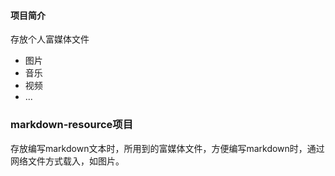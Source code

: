 #### 项目简介

存放个人富媒体文件

- 图片
- 音乐
- 视频
- ...

### markdown-resource项目

存放编写markdown文本时，所用到的富媒体文件，方便编写markdown时，通过网络文件方式载入，如图片。




